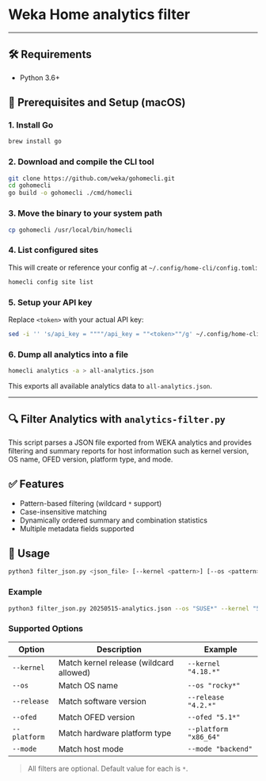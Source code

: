 # Weka Home analytics filter

---

## 🛠️ Requirements

- Python 3.6+


## 🔧 Prerequisites and Setup (macOS)

### 1. Install Go
```bash
brew install go
```

### 2. Download and compile the CLI tool
```bash
git clone https://github.com/weka/gohomecli.git
cd gohomecli
go build -o gohomecli ./cmd/homecli
```

### 3. Move the binary to your system path
```bash
cp gohomecli /usr/local/bin/homecli
```

### 4. List configured sites
This will create or reference your config at `~/.config/home-cli/config.toml`:

```bash
homecli config site list
```

### 5. Setup your API key
Replace `<token>` with your actual API key:
```bash
sed -i '' 's/api_key = """"/api_key = ""<token>""/g' ~/.config/home-cli/config.toml
```

### 6. Dump all analytics into a file
```bash
homecli analytics -a > all-analytics.json
```

This exports all available analytics data to `all-analytics.json`.

---

## 🔍 Filter Analytics with `analytics-filter.py`

This script parses a JSON file exported from WEKA analytics and provides filtering and summary reports for host information such as kernel version, OS name, OFED version, platform type, and mode.

## ✅ Features

- Pattern-based filtering (wildcard `*` support)
- Case-insensitive matching
- Dynamically ordered summary and combination statistics
- Multiple metadata fields supported

## 🧾 Usage

```bash
python3 filter_json.py <json_file> [--kernel <pattern>] [--os <pattern>] [--release <pattern>] [--ofed <pattern>] [--platform <pattern>] [--mode <pattern>]
```

### Example

```bash
python3 filter_json.py 20250515-analytics.json --os "SUSE*" --kernel "5.*" --release "4.2.*"
```

### Supported Options

| Option       | Description                            | Example                 |
|--------------|----------------------------------------|-------------------------|
| `--kernel`   | Match kernel release (wildcard allowed) | `--kernel "4.18.*"`    |
| `--os`       | Match OS name                          | `--os "rocky*"`       |
| `--release`  | Match software version                 | `--release "4.2.*"`    |
| `--ofed`     | Match OFED version                     | `--ofed "5.1*"`        |
| `--platform` | Match hardware platform type           | `--platform "x86_64"`  |
| `--mode`     | Match host mode                        | `--mode "backend"`     |

> All filters are optional. Default value for each is `*`.

